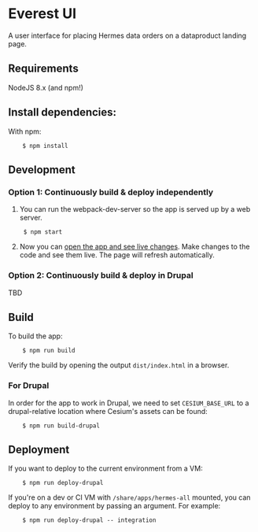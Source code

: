 # Everest UI 

A user interface for placing Hermes data orders on a dataproduct landing page.

## Requirements

NodeJS 8.x (and npm!)

## Install dependencies:
With npm:

        $ npm install

## Development

### Option 1: Continuously build & deploy independently

1. You can run the webpack-dev-server so the app is served up
   by a web server.

        $ npm start

2. Now you can [open the app and see live
   changes](http://localhost:8080/). Make changes to the code and see
   them live. The page will refresh automatically.

### Option 2: Continuously build & deploy in Drupal

TBD

## Build

To build the app:

        $ npm run build

Verify the build by opening the output `dist/index.html` in a browser.

### For Drupal

In order for the app to work in Drupal, we need to set `CESIUM_BASE_URL` to a drupal-relative location where Cesium's assets can be found:

        $ npm run build-drupal

## Deployment

If you want to deploy to the current environment from a VM:

        $ npm run deploy-drupal

If you're on a dev or CI VM with `/share/apps/hermes-all` mounted, you can deploy to any environment by passing an argument. For example:

        $ npm run deploy-drupal -- integration
